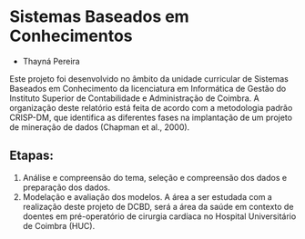 # Sistemas Baseados em Conhecimentos

* Thayná Pereira

Este projeto foi desenvolvido no âmbito da unidade curricular de Sistemas Baseados em Conhecimento da licenciatura em Informática de Gestão do Instituto Superior de Contabilidade e Administração de Coimbra. A organização deste relatório está feita de acordo com a metodologia padrão CRISP-DM, que identifica as diferentes fases na implantação de um projeto de mineração de dados (Chapman et al., 2000). 

## Etapas:
  1. Análise e compreensão do tema, seleção e compreensão dos dados e preparação dos dados.
  2. Modelação e avaliação dos modelos. A área a ser estudada com a realização deste projeto de DCBD, será a área da saúde em contexto de doentes em pré-operatório de cirurgia cardíaca no Hospital Universitário de Coimbra (HUC).
